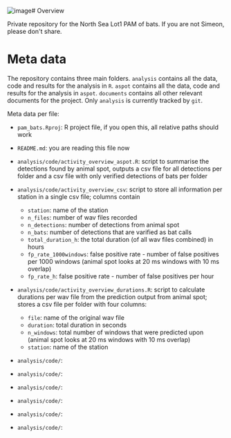 ![image](https://github.com/simeonqs/pam_bats/assets/48213863/50889284-d160-46c7-9664-fa60fc20baad)# Overview

Private repository for the North Sea Lot1 PAM of bats. If you are not Simeon, please don't share. 

# Meta data

The repository contains three main folders. `analysis` contains all the data, code and results for the analysis in `R`. `aspot` contains all the data, code and results for the analysis in `aspot`. `documents` contains all other relevant documents for the project. Only `analysis` is currently tracked by `git`. 

Meta data per file:

- `pam_bats.Rproj`: R project file, if you open this, all relative paths should work
- `README.md`: you are reading this file now

- `analysis/code/activity_overview_aspot.R`: script to summarise the detections found by animal spot, outputs a csv file for all detections per folder and a csv file with only verified detections of bats per folder
- `analysis/code/activity_overview_csv`: script to store all information per station in a single csv file; columns contain
  - `station`: name of the station
  - `n_files`: number of wav files recorded
  - `n_detections`: number of detections from animal spot
  - `n_bats`: number of detections that are varified as bat calls
  - `total_duration_h`: the total duration (of all wav files combined) in hours
  - `fp_rate_1000windows`: false positive rate - number of false positives per 1000 windows (animal spot looks at 20 ms windows with 10 ms overlap)
  - `fp_rate_h`: false positive rate - number of false positives per hour
- `analysis/code/activity_overview_durations.R`: script to calculate durations per wav file from the prediction output from animal spot; stores a csv file per folder with four columns:
  - `file`: name of the original wav file
  - `duration`: total duration in seconds
  - `n_windows`: total number of windows that were predicted upon (animal spot looks at 20 ms windows with 10 ms overlap)
  - `station`: name of the station
- `analysis/code/`:
- `analysis/code/`:
- `analysis/code/`:
- `analysis/code/`:
- `analysis/code/`:
- `analysis/code/`:
